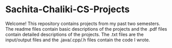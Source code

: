 # Sachita-Chaliki-CS-Projects

Welcome! This repository contains projects from my past two semesters. The readme files contain basic descriptions of the projects and the .pdf files contain detailed descriptions of the projects. The .txt files are the input/output files and the .java/.cpp/.h files contain the code I wrote. 
